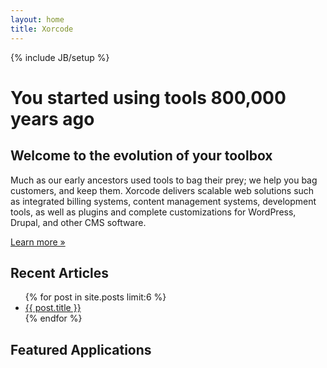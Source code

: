 ```yaml
---
layout: home
title: Xorcode
---
```

{% include JB/setup %}

<div class="hero-unit">
<h1>You started using tools 800,000 years ago</h1>
<h2>Welcome to the evolution of your toolbox</h2>
<p>Much as our early ancestors used tools to bag their prey; we help you bag customers, and keep them. Xorcode delivers scalable web solutions such as integrated billing systems, content management systems, development tools, as well as plugins and complete customizations for WordPress, Drupal, and other CMS software.</p>
<!-- <p>Xorcode takes pride in its experience developing applications for PHP, Perl, and Android. We have written integrated billing systems for the hosting industry, content management systems, PHP development tools, and a multitude of plugins and templates for WordPress and other CMS software.</p> -->
<p><a class="btn btn-primary btn-large" href="about.html">Learn more &raquo;</a></p>
</div>

<div class="row">
<div class="span4">
<h2>Recent Articles</h2>
<ul class="nav nav-pills nav-stacked">
{% for post in site.posts limit:6 %}
  <li><span><a href="{{ BASE_PATH }}{{ post.url }}">{{ post.title }}</a></span></li>
{% endfor %}
</ul>
</div>
<div class="span8">
<h2>Featured Applications</h2>
</div>
</div>
